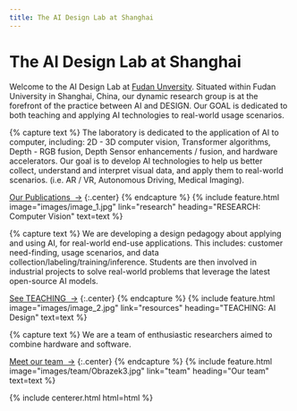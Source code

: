 ```yaml
---
title: The AI Design Lab at Shanghai
---
```



# The AI Design Lab at Shanghai

Welcome to the AI Design Lab at [Fudan Unversity](https://sme.fudan.edu.cn/). Situated within Fudan University in Shanghai, China, our dynamic research group is at the forefront of the practice between AI and DESIGN.  Our GOAL is dedicated to both teaching and applying AI technologies to real-world usage scenarios. 


<!-- section break -->

{% capture text %}
The laboratory is dedicated to the application of AI to computer, including: 2D - 3D computer vision, Transformer algorithms, Depth - RGB fusion, Depth Sensor enhancements / fusion, and hardware accelerators. Our goal is to develop AI technologies to help us better collect, understand and interpret visual data, and apply them to  real-world scenarios. (i.e. AR / VR, Autonomous Driving, Medical Imaging).

[Our Publications &nbsp;→](research)
{:.center}
{% endcapture %}
{%
  include feature.html
  image="images/image_1.jpg"
  link="research"
  heading="RESEARCH: Computer Vision"
  text=text
%}

{% capture text %}
We are developing a design pedagogy about applying and using AI, for real-world end-use applications.  This includes: customer need-finding, 
usage scenarios, and data collection/labeling/training/inference.  Students are then involved in industrial projects to solve real-world
problems that leverage the latest open-source AI models. 

[See TEACHING &nbsp;→](https://github.com/PatrickAIlab/)
{:.center}
{% endcapture %}
{%
  include feature.html
  image="images/image_2.jpg"
  link="resources"
  heading="TEACHING: AI Design"
  text=text
%}

{% capture text %}
We are a team of enthusiastic researchers aimed to combine hardware and software.

[Meet our team &nbsp;→](team)
{:.center}
{% endcapture %}
{%
  include feature.html
  image="images/team/Obrazek3.jpg"
  link="team"
  heading="Our team"
  text=text
%}



{% include centerer.html html=html %}

